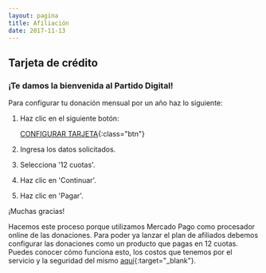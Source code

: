 ```yaml
---
layout: pagina
title: Afiliación
date: 2017-11-13
---
```


## Tarjeta de crédito

### ¡Te damos la bienvenida al Partido Digital!

Para configurar tu donación mensual por un año haz lo siguiente:

1. Haz clic en el siguiente botón:

    [CONFIGURAR TARJETA](http://mpago.la/znTO){:class="btn"}

2. Ingresa los datos solicitados.
3. Selecciona '12 cuotas'.
4. Haz clic en 'Continuar'.
5. Haz clic en 'Pagar'.

¡Muchas gracias!

Hacemos este proceso porque utilizamos Mercado Pago como procesador online de las donaciones. Para poder ya lanzar el plan de afiliados debemos configurar las donaciones como un producto que pagas en 12 cuotas.
Puedes conocer cómo funciona esto, los costos que tenemos por el servicio y la seguridad del mismo [aquí](https://www.mercadopago.com.uy/recibir-pagos-online#herramienta-todo-resuelto){:target="_blank"}.